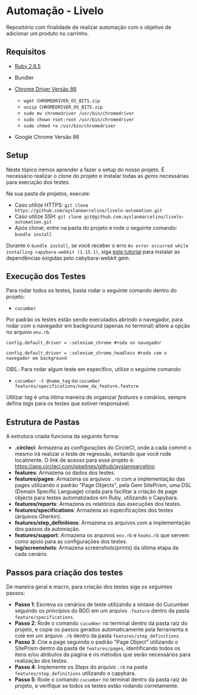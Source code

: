 
# Automação - Livelo

Repositório com finalidade de realizar automação com o objetivo de adicionar um produto no carrinho.

## Requisitos

-   [Ruby 2.6.5](https://www.ruby-lang.org/en/documentation/installation/)
    
-   Bundler
    
-   [Chrome Driver Versão 86](https://sites.google.com/a/chromium.org/chromedriver/downloads)
    
    -   `wget CHROMEDRIVER_OS_BITS.zip`
    -   `unzip CHROMEDRIVER_OS_BITS.zip`
    -   `sudo mv chromedriver /usr/bin/chromedriver`
    -   `sudo chown root:root /usr/bin/chromedriver`
    -   `sudo chmod +x /usr/bin/chromedriver`
-   Google Chrome Versão 86
    

## Setup

Neste tópico iremos aprender a fazer o setup do nosso projeto. É necessário realizar o clone do projeto e instalar todas as  _gems_  necessárias para execução dos testes.

Na sua pasta de projetos, execute:

-   Caso utilize HTTPS:  `git clone https://github.com/ayslanmarcelino/livelo-automation.git`
-   Caso utilize SSH:  `git clone git@github.com:ayslanmarcelino/livelo-automation.git`
-   Após clonar, entre na pasta do projeto e rode o seguinte comando:  `bundle install`

Durante o  `bundle install`, se você receber o erro  `An error occurred while installing capybara-webkit (1.15.1)`, siga  [este tutorial](https://github.com/thoughtbot/capybara-webkit/wiki/Installing-Qt-and-compiling-capybara-webkit)  para instalar as dependências exigidas pelo cabybara-webkit gem.

## Execução dos Testes

Para rodar todos os testes, basta rodar o seguinte comando dentro do projeto:

-   `cucumber`

Por padrão os testes estão sendo executados abrindo o navegador, para rodar com o navegador em background (apenas no terminal) altere a opção no arquivo  `env.rb`.

```
config.default_driver = :selenium_chrome #roda no navegador

config.default_driver = :selenium_chrome_headless #roda com o navegador em background
```

OBS.: Para rodar algum teste em específico, utilize o seguinte comando:

-   `cucumber -t @name_tag`  ou  `cucumber features/specifications/nome_da_feature.feature`

Utilizar  _tag_  é uma ótima maneira de organizar  _features_  e cenários, sempre defina  _tags_  para os testes que estiver responsável.

## Estrutura de Pastas

A estrutura criada funciona da seguinte forma:

-   **.circleci**: Armazena as configurações do CircleCI, onde a cada commit o mesmo irá realizar o teste de regressão, evitando que você rode localmente. O link de acesso para esse projeto é: https://app.circleci.com/pipelines/github/ayslanmarcelino.
-   **features**: Armazena os dados dos testes.
-   **features/pages**: Armazena os arquivos  `.rb`  com a implementação das pages utilizando o padrão "Page Objects", pela Gem SitePrism, uma DSL (Domain Specific Language) criada para facilitar a criação de page objects para testes automatizados em Ruby, utilizando o Capybara.
-   **features/reports**: Armazena os relatórios das execuções dos testes.
-   **features/specifications**: Armazena as especificações dos testes (arquivos Gherkin).
-   **features/step_definitions**: Armazena os arquivos com a implementação dos passos da automação.
-   **features/support**: Armazena os arquivos  `env.rb`  e  `hooks.rb`  que servem como apoio para as configurações dos testes.
-   **log/screenshots**: Armazena screenshots(prints) da última etapa de cada cenário.

## Passos para criação dos testes

De maneira geral e macro, para criação dos testes siga os seguintes passos:

-   **Passo 1**: Escreva os cenários de teste utilizando a sintaxe do Cucumber seguindo os princípios do BDD em um arquivo  `.feature`  dentro da pasta  `feature/specifications`.
-   **Passo 2**: Rode o comando  `cucumber`  no terminal dentro da pasta raiz do projeto, e copie os passos gerados automaticamente pela ferramenta e cole em um arquivo  `.rb`  dentro da pasta  `features/step_definitions`.
-   **Passo 3**: Crie a page seguindo o padrão "Page Object" utilizando o SitePrism dentro da pasta de  `features/pages`, identificando todos os itens e/ou atributos da página e os métodos que serão necessários para realização dos testes.
-   **Passo 4**: Implemente os  _Steps_  do arquivo  `.rb`  na pasta  `features/step_definitions`  utilizando o capybara.
-   **Passo 5**: Rode o comando  `cucumber`  no terminal dentro da pasta raiz do projeto, e verifique se todos os testes estão rodando corretamente.